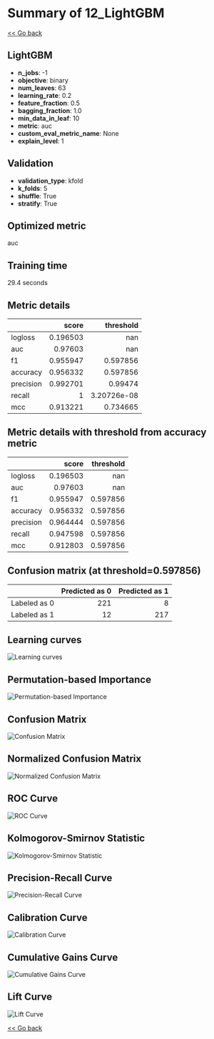 # Summary of 12_LightGBM

[<< Go back](../README.md)


## LightGBM
- **n_jobs**: -1
- **objective**: binary
- **num_leaves**: 63
- **learning_rate**: 0.2
- **feature_fraction**: 0.5
- **bagging_fraction**: 1.0
- **min_data_in_leaf**: 10
- **metric**: auc
- **custom_eval_metric_name**: None
- **explain_level**: 1

## Validation
 - **validation_type**: kfold
 - **k_folds**: 5
 - **shuffle**: True
 - **stratify**: True

## Optimized metric
auc

## Training time

29.4 seconds

## Metric details
|           |    score |     threshold |
|:----------|---------:|--------------:|
| logloss   | 0.196503 | nan           |
| auc       | 0.97603  | nan           |
| f1        | 0.955947 |   0.597856    |
| accuracy  | 0.956332 |   0.597856    |
| precision | 0.992701 |   0.99474     |
| recall    | 1        |   3.20726e-08 |
| mcc       | 0.913221 |   0.734665    |


## Metric details with threshold from accuracy metric
|           |    score |   threshold |
|:----------|---------:|------------:|
| logloss   | 0.196503 |  nan        |
| auc       | 0.97603  |  nan        |
| f1        | 0.955947 |    0.597856 |
| accuracy  | 0.956332 |    0.597856 |
| precision | 0.964444 |    0.597856 |
| recall    | 0.947598 |    0.597856 |
| mcc       | 0.912803 |    0.597856 |


## Confusion matrix (at threshold=0.597856)
|              |   Predicted as 0 |   Predicted as 1 |
|:-------------|-----------------:|-----------------:|
| Labeled as 0 |              221 |                8 |
| Labeled as 1 |               12 |              217 |

## Learning curves
![Learning curves](learning_curves.png)

## Permutation-based Importance
![Permutation-based Importance](permutation_importance.png)
## Confusion Matrix

![Confusion Matrix](confusion_matrix.png)


## Normalized Confusion Matrix

![Normalized Confusion Matrix](confusion_matrix_normalized.png)


## ROC Curve

![ROC Curve](roc_curve.png)


## Kolmogorov-Smirnov Statistic

![Kolmogorov-Smirnov Statistic](ks_statistic.png)


## Precision-Recall Curve

![Precision-Recall Curve](precision_recall_curve.png)


## Calibration Curve

![Calibration Curve](calibration_curve_curve.png)


## Cumulative Gains Curve

![Cumulative Gains Curve](cumulative_gains_curve.png)


## Lift Curve

![Lift Curve](lift_curve.png)



[<< Go back](../README.md)
